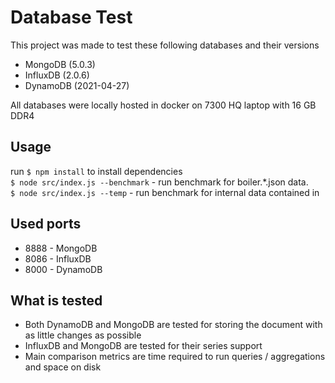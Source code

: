 # Database Test
This project was made to test these following databases and their versions

 - MongoDB (5.0.3)
 - InfluxDB (2.0.6)
 - DynamoDB (2021-04-27)

All databases were locally hosted in docker on 7300 HQ laptop with 16 GB DDR4

## Usage
run `$ npm install` to install dependencies\
`$ node src/index.js --benchmark` - run benchmark for boiler.*.json data.\
`$ node src/index.js --temp` - run benchmark for internal data contained in 

## Used ports
 - 8888 - MongoDB
 - 8086 - InfluxDB
 - 8000 - DynamoDB

## What is tested
 - Both DynamoDB and MongoDB are tested for storing the document with as little changes as possible
 - InfluxDB and MongoDB are tested for their series support
 - Main comparison metrics are time required to run queries / aggregations and space on disk
